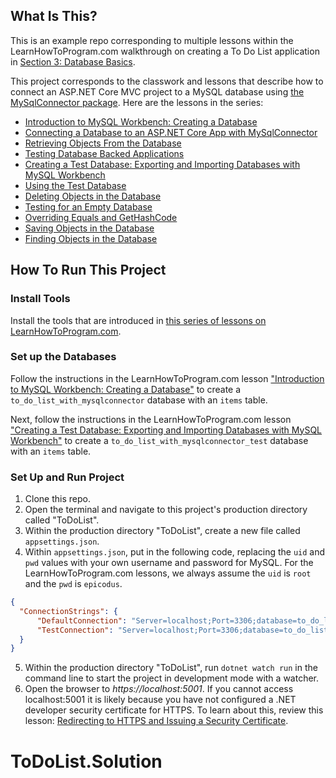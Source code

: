 ## What Is This?
 
This is an example repo corresponding to multiple lessons within the LearnHowToProgram.com walkthrough on creating a To Do List application in [Section 3: Database Basics](https://www.learnhowtoprogram.com/c-and-net/database-basics).
 
This project corresponds to the classwork and lessons that describe how to connect an ASP.NET Core MVC project to a MySQL database using [the MySqlConnector package](https://mysqlconnector.net/). Here are the lessons in the series:

- [Introduction to MySQL Workbench: Creating a Database](https://www.learnhowtoprogram.com/c-and-net/database-basics/introduction-to-mysql-workbench-creating-a-database)
- [Connecting a Database to an ASP.NET Core App with MySqlConnector](https://www.learnhowtoprogram.com/c-and-net/database-basics/connecting-a-database-to-an-asp-net-core-app-with-mysqlconnector) 
- [Retrieving Objects From the Database](https://www.learnhowtoprogram.com/c-and-net/database-basics/retrieving-objects-from-the-database)
- [Testing Database Backed Applications](https://www.learnhowtoprogram.com/c-and-net/database-basics/testing-database-backed-applications)
- [Creating a Test Database: Exporting and Importing Databases with MySQL Workbench](https://www.learnhowtoprogram.com/c-and-net/database-basics/creating-a-test-database-exporting-and-importing-databases-with-mysql-workbench)
- [Using the Test Database](https://www.learnhowtoprogram.com/c-and-net/database-basics/using-the-test-database)
- [Deleting Objects in the Database](https://www.learnhowtoprogram.com/c-and-net/database-basics/deleting-objects-in-the-database)
- [Testing for an Empty Database](https://www.learnhowtoprogram.com/c-and-net/database-basics/testing-for-an-empty-database)
- [Overriding Equals and GetHashCode](https://www.learnhowtoprogram.com/c-and-net/database-basics/overriding-equals-and-gethashcode)
- [Saving Objects in the Database](https://www.learnhowtoprogram.com/c-and-net/database-basics/saving-objects-in-the-database)
- [Finding Objects in the Database](https://www.learnhowtoprogram.com/c-and-net/database-basics/finding-objects-in-the-database)
 
## How To Run This Project

### Install Tools

Install the tools that are introduced in [this series of lessons on LearnHowToProgram.com](https://www.learnhowtoprogram.com/c-and-net/getting-started-with-c).

### Set up the Databases

Follow the instructions in the LearnHowToProgram.com lesson ["Introduction to MySQL Workbench: Creating a Database"](https://www.learnhowtoprogram.com/c-and-net/database-basics/introduction-to-mysql-workbench-creating-a-database) to create a `to_do_list_with_mysqlconnector` database with an `items` table.

Next, follow the instructions in the LearnHowToProgram.com lesson ["Creating a Test Database: Exporting and Importing Databases with MySQL Workbench"](https://www.learnhowtoprogram.com/c-and-net/database-basics/creating-a-test-database-exporting-and-importing-databases-with-mysql-workbench) to create a `to_do_list_with_mysqlconnector_test` database with an `items` table.

### Set Up and Run Project

1. Clone this repo.
2. Open the terminal and navigate to this project's production directory called "ToDoList".
3. Within the production directory "ToDoList", create a new file called `appsettings.json`.
4. Within `appsettings.json`, put in the following code, replacing the `uid` and `pwd` values with your own username and password for MySQL. For the LearnHowToProgram.com lessons, we always assume the `uid` is `root` and the `pwd` is `epicodus`.

```json
{
  "ConnectionStrings": {
      "DefaultConnection": "Server=localhost;Port=3306;database=to_do_list_with_mysqlconnector;uid=root;pwd=epicodus;",
      "TestConnection": "Server=localhost;Port=3306;database=to_do_list_with_mysqlconnector_test;uid=root;pwd=epicodus;"
  }
}
```

5. Within the production directory "ToDoList", run `dotnet watch run` in the command line to start the project in development mode with a watcher.
4. Open the browser to _https://localhost:5001_. If you cannot access localhost:5001 it is likely because you have not configured a .NET developer security certificate for HTTPS. To learn about this, review this lesson: [Redirecting to HTTPS and Issuing a Security Certificate](https://www.learnhowtoprogram.com/c-and-net/basic-web-applications/redirecting-to-https-and-issuing-a-security-certificate).
# ToDoList.Solution
